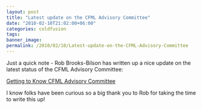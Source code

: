 ```yaml
---
layout: post
title: "Latest update on the CFML Advisory Committee"
date: "2010-02-10T21:02:00+06:00"
categories: coldfusion 
tags: 
banner_image: 
permalink: /2010/02/10/Latest-update-on-the-CFML-Advisory-Committee
---
```


Just a quick note - Rob Brooks-Bilson has written up a nice update on the latest status of the CFML Advisory Committee: 

<a href="http://www.fusionauthority.com/community/4801-getting-to-know-the-cfml-advisory-committee.htm">Getting to Know CFML Advisory Committee</a>

I know folks have been curious so a big thank you to Rob for taking the time to write this up!